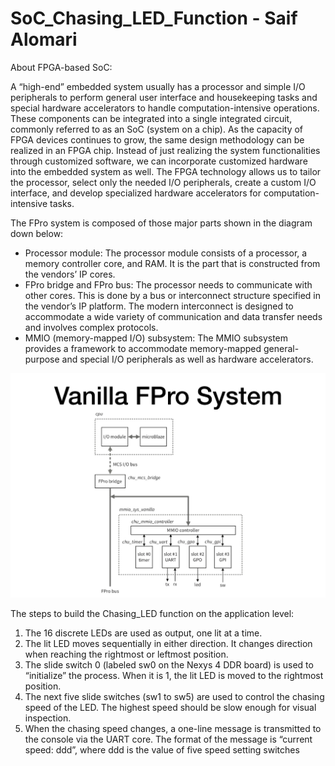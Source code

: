 # SoC_Chasing_LED_Function - Saif Alomari

About  FPGA-based SoC:

A “high-end” embedded system usually has a processor and simple I/O peripherals to perform general user interface and housekeeping tasks and special hardware accelerators to handle computation-intensive operations. These components can be integrated into a single integrated circuit, commonly referred to as an SoC (system on a chip). 
As the capacity of FPGA devices continues to grow, the same design methodology can be realized in an FPGA chip. Instead of just realizing the system functionalities through customized software, we can incorporate customized hardware into the embedded system as well. The FPGA technology allows us to tailor the processor, select only the needed I/O peripherals, create a custom I/O interface, and develop specialized hardware accelerators for computation-intensive tasks.

The FPro system is composed of those major parts shown in the diagram down below: 

- Processor module: The processor module consists of a processor, a memory controller
core, and RAM. It is the part that is constructed from the vendors’ IP
cores.
- FPro bridge and FPro bus: The processor needs to communicate with other cores. This is done by
a bus or interconnect structure specified in the vendor’s IP platform.
The modern interconnect is designed to accommodate a wide variety
of communication and data transfer needs and involves complex
protocols.
- MMIO (memory-mapped I/O) subsystem: The MMIO subsystem provides a framework to accommodate
memory-mapped general-purpose and special I/O peripherals as well
as hardware accelerators. 


<img src='./pictures/file_hierarchy.jpg' width='800'>


The steps to build the Chasing_LED function on the application level: 

1. The 16 discrete LEDs are used as output, one lit at a time.
2. The lit LED moves sequentially in either direction. It changes direction when reaching 
the rightmost or leftmost position.
3. The slide switch 0 (labeled sw0 on the Nexys 4 DDR board) is used to “initialize” the 
process. When it is 1, the lit LED is moved to the rightmost position.
4. The next five slide switches (sw1 to sw5) are used to control the chasing speed of the 
LED. The highest speed should be slow enough for visual inspection.
5. When the chasing speed changes, a one-line message is transmitted to the console via the 
UART core. The format of the message is “current speed: ddd”, where ddd is the value of 
five speed setting switches
